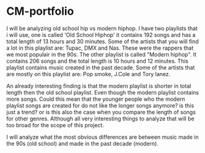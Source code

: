 # CM-portfolio


I will be analyzing old school hip vs modern hiphop. I have two playlists that i will use, one is called 'Old School Hiphop' it contains 192 songs and has a total length of 13 hours and 30 minutes. Some of the artists that you will find a lot in this playlist are: Tupac, DMX and Nas. These were the rappers that we most populair in the 90s. The other playlist is called "Modern hiphop". It contains 206 songs and the total length is 10 hours and 12 minutes. This playlist contains music created in the past decade. Some of the artists that are mostly on this playlist are: Pop smoke, J.Cole and Tory lanez.

An already interesting finding is that the modern playlist is shorter in total length then the old school playlist. Even though the modern playlist contains more songs. Could this mean that the younger people who the modern playlist songs are created for do not like the longer songs anymore? is this just a trend? or is this also the case when you compare the length of songs for other genres. Although all very interesting things to analyze that will be too broad for the scope of this project.

I will analyze what the most obvious differences are between music made in the 90s (old school) and made in the past decade (modern). 
